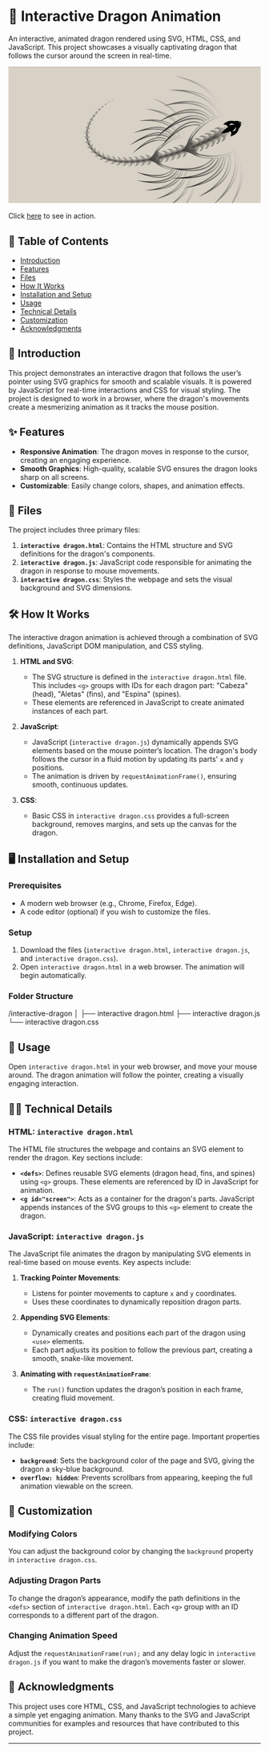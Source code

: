 # 🐉 Interactive Dragon Animation

An interactive, animated dragon rendered using SVG, HTML, CSS, and JavaScript. This project showcases a visually captivating dragon that follows the cursor around the screen in real-time.

<!-- ![dragon](https://github.com/user-attachments/assets/5eec7944-aaa0-4be1-b9c1-53edc84734ce) -->

![Demo Image](dragon.png) <!-- Add a screenshot or GIF link here -->

Click [here](dragon.gif) to see in action.

## 📑 Table of Contents

- [Introduction](#introduction)
- [Features](#features)
- [Files](#files)
- [How It Works](#how-it-works)
- [Installation and Setup](#installation-and-setup)
- [Usage](#usage)
- [Technical Details](#technical-details)
- [Customization](#customization)
- [Acknowledgments](#acknowledgments)

## 🐲 Introduction

This project demonstrates an interactive dragon that follows the user’s pointer using SVG graphics for smooth and scalable visuals. It is powered by JavaScript for real-time interactions and CSS for visual styling. The project is designed to work in a browser, where the dragon's movements create a mesmerizing animation as it tracks the mouse position.

## ✨ Features

- **Responsive Animation**: The dragon moves in response to the cursor, creating an engaging experience.
- **Smooth Graphics**: High-quality, scalable SVG ensures the dragon looks sharp on all screens.
- **Customizable**: Easily change colors, shapes, and animation effects.

## 📂 Files

The project includes three primary files:

1. **`interactive dragon.html`**: Contains the HTML structure and SVG definitions for the dragon's components.
2. **`interactive dragon.js`**: JavaScript code responsible for animating the dragon in response to mouse movements.
3. **`interactive dragon.css`**: Styles the webpage and sets the visual background and SVG dimensions.

## 🛠️ How It Works

The interactive dragon animation is achieved through a combination of SVG definitions, JavaScript DOM manipulation, and CSS styling.

1. **HTML and SVG**:
   - The SVG structure is defined in the `interactive dragon.html` file. This includes `<g>` groups with IDs for each dragon part: "Cabeza" (head), "Aletas" (fins), and "Espina" (spines).
   - These elements are referenced in JavaScript to create animated instances of each part.

2. **JavaScript**:
   - JavaScript (`interactive dragon.js`) dynamically appends SVG elements based on the mouse pointer’s location. The dragon's body follows the cursor in a fluid motion by updating its parts' `x` and `y` positions.
   - The animation is driven by `requestAnimationFrame()`, ensuring smooth, continuous updates.

3. **CSS**:
   - Basic CSS in `interactive dragon.css` provides a full-screen background, removes margins, and sets up the canvas for the dragon.

## 🖥️ Installation and Setup

### Prerequisites

- A modern web browser (e.g., Chrome, Firefox, Edge).
- A code editor (optional) if you wish to customize the files.

### Setup

1. Download the files (`interactive dragon.html`, `interactive dragon.js`, and `interactive dragon.css`).
2. Open `interactive dragon.html` in a web browser. The animation will begin automatically.

### Folder Structure
/interactive-dragon
│
├── interactive dragon.html
├── interactive dragon.js
└── interactive dragon.css


## 🚀 Usage

Open `interactive dragon.html` in your web browser, and move your mouse around. The dragon animation will follow the pointer, creating a visually engaging interaction.

## 🧑‍💻 Technical Details

### HTML: `interactive dragon.html`

The HTML file structures the webpage and contains an SVG element to render the dragon. Key sections include:

- **`<defs>`**: Defines reusable SVG elements (dragon head, fins, and spines) using `<g>` groups. These elements are referenced by ID in JavaScript for animation.
- **`<g id="screen">`**: Acts as a container for the dragon's parts. JavaScript appends instances of the SVG groups to this `<g>` element to create the dragon.

### JavaScript: `interactive dragon.js`

The JavaScript file animates the dragon by manipulating SVG elements in real-time based on mouse events. Key aspects include:

1. **Tracking Pointer Movements**:
   - Listens for pointer movements to capture `x` and `y` coordinates.
   - Uses these coordinates to dynamically reposition dragon parts.

2. **Appending SVG Elements**:
   - Dynamically creates and positions each part of the dragon using `<use>` elements.
   - Each part adjusts its position to follow the previous part, creating a smooth, snake-like movement.

3. **Animating with `requestAnimationFrame`**:
   - The `run()` function updates the dragon’s position in each frame, creating fluid movement.

### CSS: `interactive dragon.css`

The CSS file provides visual styling for the entire page. Important properties include:

- **`background`**: Sets the background color of the page and SVG, giving the dragon a sky-blue background.
- **`overflow: hidden`**: Prevents scrollbars from appearing, keeping the full animation viewable on the screen.

## 🔧 Customization

### Modifying Colors

You can adjust the background color by changing the `background` property in `interactive dragon.css`.

### Adjusting Dragon Parts

To change the dragon’s appearance, modify the path definitions in the `<defs>` section of `interactive dragon.html`. Each `<g>` group with an ID corresponds to a different part of the dragon.

### Changing Animation Speed

Adjust the `requestAnimationFrame(run);` and any delay logic in `interactive dragon.js` if you want to make the dragon’s movements faster or slower.

## 🎉 Acknowledgments

This project uses core HTML, CSS, and JavaScript technologies to achieve a simple yet engaging animation. Many thanks to the SVG and JavaScript communities for examples and resources that have contributed to this project.

---

